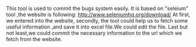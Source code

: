 This tool is used to commit the bugs system easily.
It is based on "seleium" tool ,the website is following:
http://www.seleniumhq.org/download/
At first, we entered into the website,
secondly, the tool could help us to fetch some useful information ,and save it into excel file.We could edit the file.
Last but not least,we could commit the necessary information to the url which we fetch from the website.
